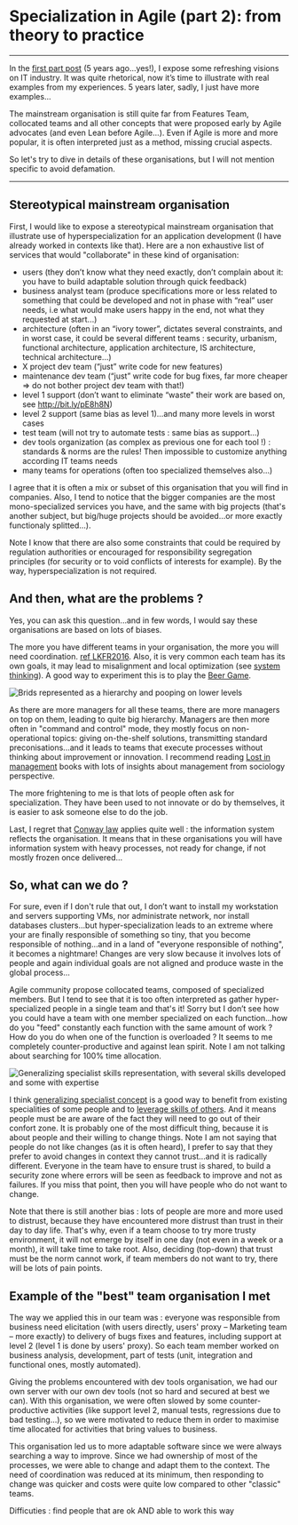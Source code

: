 Specialization in Agile (part 2): from theory to practice 
=========================================================

--------------

In the [first part post](/en/blog/2011/10-specialization-in-agile) (5 years ago...yes!), I expose some refreshing visions on IT industry. It was quite rhetorical, now it’s time to illustrate with real examples from my experiences. 5 years later, sadly, I just have more examples...

The mainstream organisation is still quite far from Features Team, collocated teams and all other concepts that were proposed early by Agile advocates (and even Lean before Agile...). Even if Agile is more and more popular, it is often interpreted just as a method, missing crucial aspects.

So let's try to dive in details of these organisations, but I will not mention specific to avoid defamation.

--------------

## Stereotypical mainstream organisation

First, I would like to expose a stereotypical mainstream organisation that illustrate use of hyperspecialization for an application development (I have already worked in contexts like that). Here are a non exhaustive list of services that would "collaborate" in these kind of organisation:

* users (they don’t know what they need exactly, don’t complain about it: you have to build adaptable solution through quick feedback)
* business analyst team (produce specifications more or less related to something that could be developed and not in phase with “real” user needs, i.e what would make users happy in the end, not what they requested at start...)
* architecture (often in an “ivory tower”, dictates several constraints, and in worst case, it could be several different teams : security, urbanism, functional architecture, application architecture, IS architecture, technical architecture…)
* X project dev team (“just” write code for new features)
* maintenance dev team (“just” write code for bug fixes, far more cheaper => do not bother project dev team with that!)
* level 1 support (don’t want to eliminate “waste” their work are based on, see http://bit.ly/pE8h8N)
* level 2 support (same bias as level 1)…and many more levels in worst cases
* test team (will not try to automate tests : same bias as support…)
* dev tools organization (as complex as previous one for each tool !) : standards &amp; norms are the rules! Then impossible to customize anything according IT teams needs
* many teams for operations (often too specialized themselves also…)

I agree that it is often a mix or subset of this organisation that you will find in companies. Also, I tend to notice that the bigger companies are the most mono-specialized services you have, and the same with big projects (that's another subject, but big/huge projects should be avoided...or more exactly functionaly splitted...).

Note I know that there are also some constraints that could be required by regulation authorities or encouraged for responsibility segregation principles (for security or to void conflicts of interests for example). By the way, hyperspecialization is not required.

## And then, what are the problems ?

Yes, you can ask this question...and in few words, I would say these organisations are based on lots of biases.

The more you have different teams in your organisation, the more you will need coordination. [ref LKFR2016](). Also, it is very common each team has its own goals, it may lead to misalignment and local optimization (see [system thinking]()). A good way to experiment this is to play the [Beer Game]().

<img alt="Brids represented as a hierarchy and pooping on lower levels" src="" class="img-right"/>

As there are more managers for all these teams, there are more managers on top on them, leading to quite big hierarchy. Managers are then more often in "command and control" mode, they mostly focus on non-operational topics: giving on-the-shelf solutions, transmitting standard preconisations...and it leads to teams that execute processes without thinking about improvement or innovation. I recommend reading [Lost in management]() books with lots of insights about management from sociology perspective.

The more frightening to me is that lots of people often ask for specialization. They have been used to not innovate or do by themselves, it is easier to ask someone else to do the job.

Last, I regret that [Conway law]() applies quite well : the information system reflects the organisation. It means that in these organisations you will have information system with heavy processes, not ready for change, if not mostly frozen once delivered...

## So, what can we do ?

For sure, even if I don't rule that out, I don’t want to install my workstation and servers supporting VMs, nor administrate network, nor install databases clusters…but hyper-specialization leads to an extreme where your are finally responsible of something so tiny, that you become responsible of nothing…and in a land of "everyone responsible of nothing", it becomes a nightmare! Changes are very slow because it involves lots of people and again individual goals are not aligned and produce waste in the global process...

Agile community propose collocated teams, composed of specialized members. But I tend to see that it is too often interpreted as gather hyper-specialized people in a single team and that's it! Sorry but I don’t see how you could have a team with one member specialized on each function…how do you "feed" constantly each function with the same amount of work ? How do you do when one of the function is overloaded ? It seems to me completely counter-productive and against lean spirit. Note I am not talking about searching for 100% time allocation.

<img alt="Generalizing specialist skills representation, with several skills developed and some with expertise" src="" class="img-right"/>

I think [generalizing specialist concept](http://bit.ly/9AOqRL) is a good way to benefit from existing specialities of some people and to [leverage skills of others](http://en.wikipedia.org/wiki/Learning_organization). And it means people must be are aware of the fact they will need to go out of their confort zone. It is probably one of the most difficult thing, because it is about people and their willing to change things. Note I am not saying that people do not like changes (as it is often heard), I prefer to say that they prefer to avoid changes in context they cannot trust...and it is radically different. Everyone in the team have to ensure trust is shared, to build a security zone where errors will be seen as feedback to improve and not as failures. If you miss that point, then you will have people who do not want to change.

Note that there is still another bias : lots of people are more and more used to distrust, because they have encountered more distrust than trust in their day to day life. That's why, even if a team choose to try more trusty environment, it will not emerge by itself in one day (not even in a week or a month), it will take time to take root. Also, deciding (top-down) that trust must be the norm cannot work, if team members do not want to try, there will be lots of pain points.

## Example of the "best" team organisation I met

The way we applied this in our team was : everyone was responsible from business need elicitation (with users directly, users' proxy – Marketing team – more exactly) to delivery of bugs fixes and features, including support at level 2 (level 1 is done by users' proxy). So each team member worked on business analysis, development, part of tests (unit, integration and functional ones, mostly automated).

Giving the problems encountered with dev tools organisation, we had our own server with our own dev tools (not so hard and secured at best we can). With this organisation, we were often slowed by some counter-productive activities (like support level 2, manual tests, regressions due to bad testing...), so we were motivated to reduce them in order to maximise time allocated for activities that bring values to business.

This organisation led us to more adaptable software since we were always searching a way to improve. Since we had ownership of most of the processes, we were able to change and adapt them to the context. The need of coordination was reduced at its minimum, then responding to change was quicker and costs were quite low compared to other "classic" teams.

Difficuties : find people that are ok AND able to work this way
